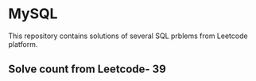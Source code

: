 # MySQL
This repository contains solutions of several SQL prblems from Leetcode platform.
## Solve count from Leetcode- 39
